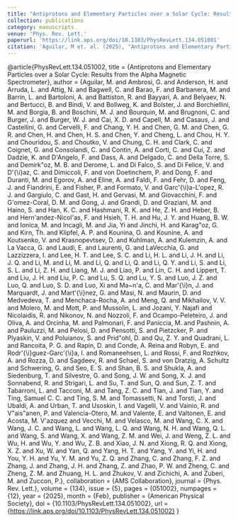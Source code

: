```yaml
---
title: "Antiprotons and Elementary Particles over a Solar Cycle: Results from the Alpha Magnetic Spectrometer"
collection: publications
category: manuscripts
venue: 'Phys. Rev. Lett.'
paperurl: 'https://link.aps.org/doi/10.1103/PhysRevLett.134.051001'
citation: 'Aguilar, M et. al. (2025), "Antiprotons and Elementary Particles over a Solar Cycle: Results from the Alpha Magnetic Spectrometer", Phys. Rev. Lett., 134, 5, 2025'
---
```




@article{PhysRevLett.134.051002,
  title = {Antiprotons and Elementary Particles over a Solar Cycle: Results from the Alpha Magnetic Spectrometer},
  author = {Aguilar, M. and Ambrosi, G. and Anderson, H. and Arruda, L. and Attig, N. and Bagwell, C. and Barao, F. and Barbanera, M. and Barrin, L. and Bartoloni, A. and Battiston, R. and Bayyari, A. and Belyaev, N. and Bertucci, B. and Bindi, V. and Bollweg, K. and Bolster, J. and Borchiellini, M. and Borgia, B. and Boschini, M. J. and Bourquin, M. and Brugnoni, C. and Burger, J. and Burger, W. J. and Cai, X. D. and Capell, M. and Casaus, J. and Castellini, G. and Cervelli, F. and Chang, Y. H. and Chen, G. M. and Chen, G. R. and Chen, H. and Chen, H. S. and Chen, Y. and Cheng, L. and Chou, H. Y. and Chouridou, S. and Choutko, V. and Chung, C. H. and Clark, C. and Coignet, G. and Consolandi, C. and Contin, A. and Corti, C. and Cui, Z. and Dadzie, K. and D'Angelo, F. and Dass, A. and Delgado, C. and Della Torre, S. and Demirk\"oz, M. B. and Derome, L. and Di Falco, S. and Di Felice, V. and D\'{\i}az, C. and Dimiccoli, F. and von Doetinchem, P. and Dong, F. and Duranti, M. and Egorov, A. and Eline, A. and Faldi, F. and Fehr, D. and Feng, J. and Fiandrini, E. and Fisher, P. and Formato, V. and Garc\'{\i}a-L\'opez, R. J. and Gargiulo, C. and Gast, H. and Gervasi, M. and Giovacchini, F. and G\'omez-Coral, D. M. and Gong, J. and Grandi, D. and Graziani, M. and Haino, S. and Han, K. C. and Hashmani, R. K. and He, Z. H. and Heber, B. and Hern\'andez-Nicol\'as, F. and Hsieh, T. H. and Hu, J. Y. and Huang, B. W. and Ionica, M. and Incagli, M. and Jia, Yi and Jinchi, H. and Karag\"oz, G. and Kirn, Th. and Klipfel, A. P. and Kounina, O. and Kounine, A. and Koutsenko, V. and Krasnopevtsev, D. and Kuhlman, A. and Kulemzin, A. and La Vacca, G. and Laudi, E. and Laurenti, G. and LaVecchia, G. and Lazzizzera, I. and Lee, H. T. and Lee, S. C. and Li, H. L. and Li, J. H. and Li, J. Q. and Li, M. and Li, M. and Li, Q. and Li, Q. and Li, Q. Y. and Li, S. and Li, S. L. and Li, Z. H. and Liang, M. J. and Liao, P. and Lin, C. H. and Lippert, T. and Liu, J. H. and Liu, P. C. and Lu, S. Q. and Lu, Y. S. and Luo, J. Z. and Luo, Q. and Luo, S. D. and Luo, Xi and Ma\~n\'a, C. and Mar\'{\i}n, J. and Marquardt, J. and Mart\'{\i}nez, G. and Masi, N. and Maurin, D. and Medvedeva, T. and Menchaca-Rocha, A. and Meng, Q. and Mikhailov, V. V. and Molero, M. and Mott, P. and Mussolin, L. and Jozani, Y. Najafi and Nicolaidis, R. and Nikonov, N. and Nozzoli, F. and Ocampo-Peleteiro, J. and Oliva, A. and Orcinha, M. and Palmonari, F. and Paniccia, M. and Pashnin, A. and Pauluzzi, M. and Pelosi, D. and Pensotti, S. and Pietzcker, P. and Plyaskin, V. and Poluianov, S. and Prid\"ohl, D. and Qu, Z. Y. and Quadrani, L. and Rancoita, P. G. and Rapin, D. and Conde, A. Reina and Robyn, E. and Rodr\'{\i}guez-Garc\'{\i}a, I. and Romaneehsen, L. and Rossi, F. and Rozhkov, A. and Rozza, D. and Sagdeev, R. and Schael, S. and von Dratzig, A. Schultz and Schwering, G. and Seo, E. S. and Shan, B. S. and Shukla, A. and Siedenburg, T. and Silvestre, G. and Song, J. W. and Song, X. J. and Sonnabend, R. and Strigari, L. and Su, T. and Sun, Q. and Sun, Z. T. and Tabarroni, L. and Tacconi, M. and Tang, Z. C. and Tian, J. and Tian, Y. and Ting, Samuel C. C. and Ting, S. M. and Tomassetti, N. and Torsti, J. and Ubaldi, A. and Urban, T. and Usoskin, I. and Vagelli, V. and Vainio, R. and V\"ais\"anen, P. and Valencia-Otero, M. and Valente, E. and Valtonen, E. and Acosta, M. V\'azquez and Vecchi, M. and Velasco, M. and Wang, C. X. and Wang, J. C. and Wang, L. and Wang, L. Q. and Wang, N. H. and Wang, Q. L. and Wang, S. and Wang, X. and Wang, Z. M. and Wei, J. and Weng, Z. L. and Wu, H. and Wu, Y. and Wu, Z. B. and Xiao, J. N. and Xiong, R. Q. and Xiong, X. Z. and Xu, W. and Yan, Q. and Yang, H. T. and Yang, Y. and Yi, H. and You, Y. H. and Yu, Y. M. and Yu, Z. Q. and Zhang, C. and Zhang, F. Z. and Zhang, J. and Zhang, J. H. and Zhang, Z. and Zhao, P. W. and Zheng, C. and Zheng, Z. M. and Zhuang, H. L. and Zhukov, V. and Zichichi, A. and Zuberi, M. and Zuccon, P.},
  collaboration = {AMS Collaboration},
  journal = {Phys. Rev. Lett.},
  volume = {134},
  issue = {5},
  pages = {051002},
  numpages = {12},
  year = {2025},
  month = {Feb},
  publisher = {American Physical Society},
  doi = {10.1103/PhysRevLett.134.051002},
  url = {https://link.aps.org/doi/10.1103/PhysRevLett.134.051002}
}
